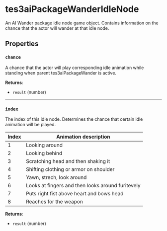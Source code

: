 # tes3aiPackageWanderIdleNode
<div class="search_terms" style="display: none">tes3aipackagewanderidlenode, aipackagewanderidlenode</div>

<!---
	This file is autogenerated. Do not edit this file manually. Your changes will be ignored.
	More information: https://github.com/MWSE/MWSE/tree/master/docs
-->

An AI Wander package idle node game object. Contains information on the chance that the actor will wander at that idle node.

## Properties

### `chance`
<div class="search_terms" style="display: none">chance</div>

A chance that the actor will play corresponding idle animation while standing when parent tes3aiPackageWander is active.

**Returns**:

* `result` (number)

***

### `index`
<div class="search_terms" style="display: none">index</div>

The index of this idle node. Determines the chance that certain idle animation will be played.

Index | Animation description
----- | -------------------------------------------------
1     | Looking around
2     | Looking behind
3     | Scratching head and then shaking it
4     | Shifting clothing or armor on shoulder
5     | Yawn, strech, look around
6     | Looks at fingers and then looks around furitevely
7     | Puts right fist above heart and bows head
8     | Reaches for the weapon


**Returns**:

* `result` (number)

